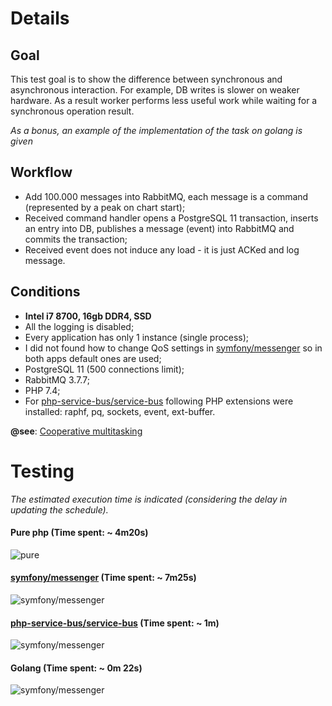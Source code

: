 # Details

## Goal
This test goal is to show the difference between synchronous and asynchronous interaction. For example, DB writes is slower on weaker hardware. As a result worker performs less useful work while waiting for a synchronous operation result. 

*As a bonus, an example of the implementation of the task on golang is given*

## Workflow
* Add 100.000 messages into RabbitMQ, each message is a command (represented by a peak on chart start);
* Received command handler opens a PostgreSQL 11 transaction, inserts an entry into DB, publishes a message (event) into RabbitMQ and commits the transaction;
* Received event does not induce any load - it is just ACKed and log message.

## Conditions
* **Intel i7 8700, 16gb DDR4, SSD** 
* All the logging is disabled;
* Every application has only 1 instance (single process);
* I did not found how to change QoS settings in [symfony/messenger](https://github.com/symfony/messenger) so in both apps default ones are used;
* PostgreSQL 11 (500 connections limit);
* RabbitMQ 3.7.7;
* PHP 7.4;
* For [php-service-bus/service-bus](https://github.com/php-service-bus/service-bus) following PHP extensions were installed: raphf, pq, sockets, event, ext-buffer.

**@see**: [Cooperative multitasking](https://nikic.github.io/2012/12/22/Cooperative-multitasking-using-coroutines-in-PHP.html)

# Testing

*The estimated execution time is indicated (considering the delay in updating the schedule).*

#### Pure php (Time spent: ~ **4m20s**)
![pure](https://github.com/php-service-bus/performance-comparison/blob/v4.0/results/pure4.20.gif)

#### [symfony/messenger](https://github.com/symfony/messenger) (Time spent: ~ **7m25s**)
![symfony/messenger](https://github.com/php-service-bus/performance-comparison/blob/v4.0/results/messenger7.25.gif)

#### [php-service-bus/service-bus](https://github.com/php-service-bus/service-bus) (Time spent: ~ **1m**)
![symfony/messenger](https://github.com/php-service-bus/performance-comparison/blob/v4.0/results/service-bus1m.gif)

#### Golang (Time spent: ~ **0m 22s**)
![symfony/messenger](https://github.com/php-service-bus/performance-comparison/blob/v4.0/results/golang22.gif)
